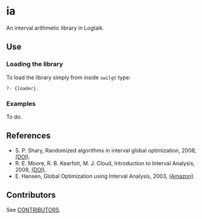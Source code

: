 # ia
An interval arithmetic library in Logtalk.

## Use
### Loading the library

To load the library simply from inside `swilgt` type:

```
?- {loader}.
```

### Examples
To do.

## References
* S. P. Shary, Randomized algorithms in interval global optimization, 2008, [(DOI)](https://doi.org/10.1134/S1995423908040083).
* R. E. Moore, R. B. Kearfott, M. J. Cloud, Introduction to Interval Analysis, 2009, [(DOI)](https://doi.org/10.1137/1.9780898717716).
* E. Hansen, Global Optimization using Interval Analysis, 2003, [(Amazon)](https://www.amazon.com/Global-Optimization-Using-Interval-Analysis/dp/0824740599).

## Contributors
See [CONTRIBUTORS](CONTRIBUTORS.md).

